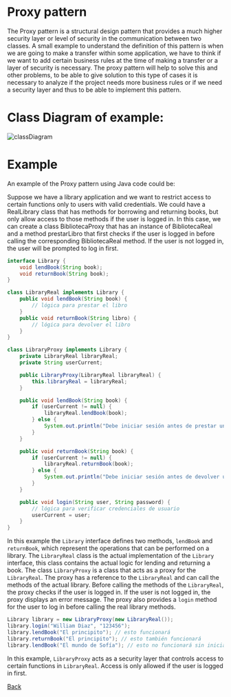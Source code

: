 # Proxy pattern

The Proxy pattern is a structural design pattern that provides a much higher security layer or level of security in the communication between two classes.
A small example to understand the definition of this pattern is when we are going to make a transfer within some application, we have to think if we want to add certain business rules at the time of making a transfer or a layer of security is necessary. 
The proxy pattern will help to solve this and other problems, to be able to give solution to this type of cases it is necessary to analyze if the project needs more business rules or if we need a security layer and thus to be able to implement this pattern. 

# Class Diagram of example:

![classDiagram](http://www.plantuml.com/plantuml/png/hP6z2i8m4CVtF4N6YhOFK4IAhWwYJv2sPmd6H2uNjAZlRgGzID5DCsJ8Z_m_xYfF2YcSZT2M08-g0RdLDIhivLt8UERIW6tNpfsoEbwbF11gsyr6Y401xHVy5A8nodkMsuCoesHkXgUIsL-DTkXkVUB4vcMQPA310su28bXYlL-Yy5_NQPkzjPaiv2K6l3fi9x5vqCj7KQJXFW7N4kamytp5K4owCs2vAfQ9Atu1)

# Example
An example of the Proxy pattern using Java code could be:

Suppose we have a library application and we want to restrict access to certain functions only to users with valid credentials. We could have a RealLibrary class that has methods for borrowing and returning books, but only allow access to those methods if the user is logged in. In this case, we can create a class BibliotecaProxy that has an instance of BibliotecaReal and a method prestarLibro that first checks if the user is logged in before calling the corresponding BibliotecaReal method. If the user is not logged in, the user will be prompted to log in first.

```Java
interface Library {
    void lendBook(String book);
    void returnBook(String book);
}

class LibraryReal implements Library {
    public void lendBook(String book) {
        // lógica para prestar el libro
    }
    public void returnBook(String libro) {
        // lógica para devolver el libro
    }
}

class LibraryProxy implements Library {
    private LibraryReal libraryReal;
    private String userCurrent;

    public LibraryProxy(LibraryReal libraryReal) {
        this.libraryReal = libraryReal;
    }

    public void lendBook(String book) {
        if (userCurrent != null) {
            libraryReal.lendBook(book);
        } else {
            System.out.println("Debe iniciar sesión antes de prestar un libro.");
        }
    }

    public void returnBook(String book) {
        if (userCurrent != null) {
            libraryReal.returnBook(book);
        } else {
            System.out.println("Debe iniciar sesión antes de devolver un libro.");
        }
    }

    public void login(String user, String password) {
        // lógica para verificar credenciales de usuario
        userCurrent = user;
    }
}
```

In this example the `Library` interface defines two methods, `lendBook` and `returnBook`, which represent the operations that can be performed on a library. The `LibraryReal` class is the actual implementation of the `Library` interface, this class contains the actual logic for lending and returning a book. The class `LibraryProxy` is a class that acts as a proxy for the `LibraryReal`. The proxy has a reference to the `LibraryReal` and can call the methods of the actual library. Before calling the methods of the `LibraryReal`, the proxy checks if the user is logged in. If the user is not logged in, the proxy displays an error message. The proxy also provides a `login` method for the user to log in before calling the real library methods.

```Java
Library library = new LibraryProxy(new LibraryReal());
library.login("William Diaz", "123456");
library.lendBook("El principito"); // esto funcionará
library.returnBook("El principito"); // esto también funcionará
library.lendBook("El mundo de Sofía"); // esto no funcionará sin iniciar sesión primero
```

In this example, `LibraryProxy` acts as a security layer that controls access to certain functions in `LibraryReal`. Access is only allowed if the user is logged in first.

[Back](../structural/README.md)